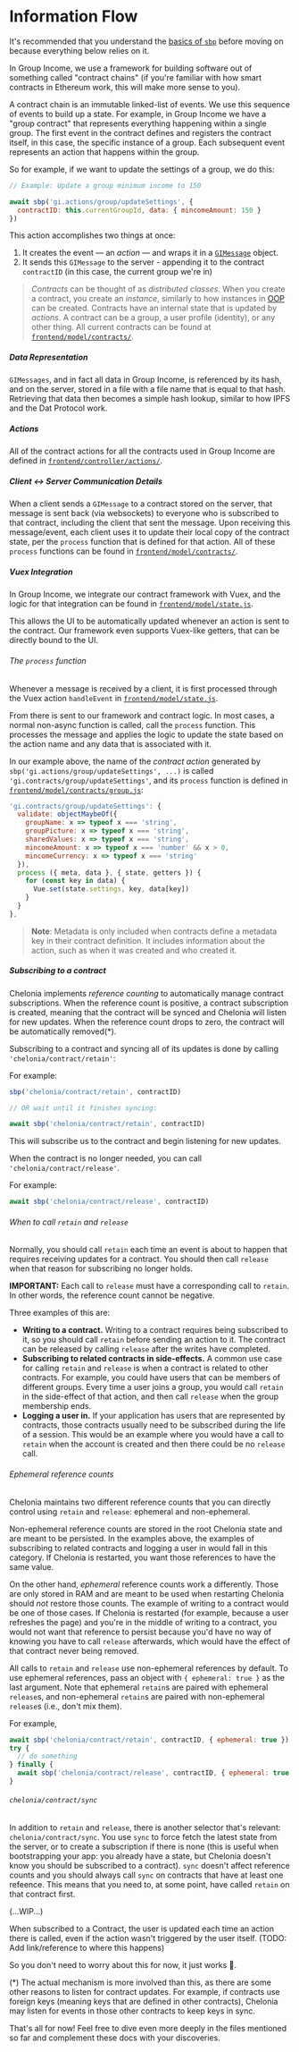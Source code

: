 # Information Flow

It's recommended that you understand the [basics of `sbp`](https://github.com/okTurtles/sbp-js) before moving on because everything below relies on it.

In Group Income, we use a framework for building software out of something called "contract chains" (if you're familiar with how smart contracts in Ethereum work, this will make more sense to you).

A contract chain is an immutable linked-list of events. We use this sequence of events to build up a state. For example, in Group Income we have a "group contract" that represents everything happening within a single group. The first event in the contract defines and registers the contract itself, in this case, the specific instance of a group. Each subsequent event represents an action that happens within the group.

So for example, if we want to update the settings of a group, we do this:

```js
// Example: Update a group minimum income to 150

await sbp('gi.actions/group/updateSettings', {
  contractID: this.currentGroupId, data: { mincomeAmount: 150 }
})
```

This action accomplishes two things at once:

1. It creates the event — an *action* — and wraps it in a [`GIMessage`](../shared/GIMessage.js) object.
2. It sends this `GIMessage` to the server - appending it to the contract `contractID` (in this case, the current group we're in)

> _Contracts_ can be thought of as *distributed classes*. When you create a contract, you create an *instance*, similarly to how instances in [OOP](https://en.wikipedia.org/wiki/Object-oriented_programming) can be created. Contracts have an internal state that is updated by *actions*. A contract can be a group, a user profile (identity), or any other thing. All current contracts can be found at [`frontend/model/contracts/`](../frontend/model/contracts/).

##### Data Representation

`GIMessages`, and in fact all data in Group Income, is referenced by its hash, and on the server, stored in a file with a file name that is equal to that hash. Retrieving that data then becomes a simple hash lookup, similar to how IPFS and the Dat Protocol work.

##### Actions

All of the contract actions for all the contracts used in Group Income are defined in [`frontend/controller/actions/`](..frontend/controller/actions/).

##### Client <-> Server Communication Details

When a client sends a `GIMessage` to a contract stored on the server, that message is sent back (via websockets) to everyone who is subscribed to that contract, including the client that sent the message. Upon receiving this message/event, each client uses it to update their local copy of the contract state, per the `process` function that is defined for that action. All of these `process` functions can be found in [`frontend/model/contracts/`](../frontend/model/contracts/).

##### Vuex Integration

In Group Income, we integrate our contract framework with Vuex, and the logic for that integration can be found in [`frontend/model/state.js`](../frontend/model/state.js).

This allows the UI to be automatically updated whenever an action is sent to the contract. Our framework even supports Vuex-like getters, that can be directly bound to the UI.

###### The `process` function

Whenever a message is received by a client, it is first processed through the Vuex action `handleEvent` in [`frontend/model/state.js`](../frontend/model/state.js).

From there is sent to our framework and contract logic. In most cases, a normal non-async function is called, call the `process` function. This processes the message and applies the logic to update the state based on the action name and any data that is associated with it.

In our example above, the name of the *contract action* generated by `sbp('gi.actions/group/updateSettings', ...)` is called `'gi.contracts/group/updateSettings'`, and its `process` function is defined in [`frontend/model/contracts/group.js`](../frontend/model/contracts/group.js):

```js
'gi.contracts/group/updateSettings': {
  validate: objectMaybeOf({
    groupName: x => typeof x === 'string',
    groupPicture: x => typeof x === 'string',
    sharedValues: x => typeof x === 'string',
    mincomeAmount: x => typeof x === 'number' && x > 0,
    mincomeCurrency: x => typeof x === 'string'
  }),
  process ({ meta, data }, { state, getters }) {
    for (const key in data) {
      Vue.set(state.settings, key, data[key])
    }
  }
},
```

> **Note**: Metadata is only included when contracts define a metadata key in their contract definition. It includes information about the action, such as when it was created and who created it.

##### Subscribing to a contract

Chelonia implements _reference counting_ to automatically manage contract
subscriptions. When the reference count is positive, a contract subscription
is created, meaning that the contract will be synced and Chelonia will listen
for new updates. When the reference count drops to zero, the contract will be
automatically removed(*).

Subscribing to a contract and syncing all of its updates is done by calling `'chelonia/contract/retain'`:

For example:

```js
sbp('chelonia/contract/retain', contractID)

// OR wait until it finishes syncing:

await sbp('chelonia/contract/retain', contractID)
```

This will subscribe us to the contract and begin listening for new updates.

When the contract is no longer needed, you can call `'chelonia/contract/release'`.

For example:

```js
await sbp('chelonia/contract/release', contractID)
```

###### When to call `retain` and `release`

Normally, you should call `retain` each time an event is about to happen that
requires receiving updates for a contract. You should then call `release` when
that reason for subscribing no longer holds.

**IMPORTANT:** Each call to `release` must have a corresponding call to `retain`.
In other words, the reference count cannot be negative.

Three examples of this are:

  * **Writing to a contract.** Writing to a contract requires being subscribed
    to it, so you should call `retain` before sending an action to it. The
    contract can be released by calling `release` after the writes have completed.
  * **Subscribing to related contracts in side-effects.** A common use case for
    calling `retain` and `release` is when a contract is related to other
    contracts. For example, you could have users that can be members of different
    groups. Every time a user joins a group, you would call `retain` in the
    side-effect of that action, and then call `release` when the group membership
    ends.
  * **Logging a user in.** If your application has users that are represented by
    contracts, those contracts usually need to be subscribed during the life of
    a session. This would be an example where you would have a call to `retain`
    when the account is created and then there could be no `release` call.

###### Ephemeral reference counts

Chelonia maintains two different reference counts that you can directly control
using `retain` and `release`: ephemeral and non-ephemeral.

Non-ephemeral reference counts are stored in the root Chelonia state and are
meant to be persisted. In the examples above, the examples of subscribing to
related contracts and logging a user in would fall in this category. If Chelonia
is restarted, you want those references to have the same value.

On the other hand, _ephemeral_ reference counts work a differently. Those are
only stored in RAM and are meant to be used when restarting Chelonia should
_not_ restore those counts. The example of writing to a contract would be one
of those cases. If Chelonia is restarted (for example, because a user refreshes
the page) and you're in the middle of writing to a contract, you would not want
that reference to persist because you'd have no way of knowing you have to call
`release` afterwards, which would have the effect of that contract never being
removed.

All calls to `retain` and `release` use non-ephemeral references by default. To
use ephemeral references, pass an object with `{ ephemeral: true }` as the last
argument. Note that ephemeral `retain`s are paired with ephemeral `release`s,
and non-ephemeral `retain`s are paired with non-ephemeral `release`s (i.e.,
don't mix them).

For example,

```js
await sbp('chelonia/contract/retain', contractID, { ephemeral: true })
try {
  // do something
} finally {
  await sbp('chelonia/contract/release', contractID, { ephemeral: true })
}
```

###### `chelonia/contract/sync`

In addition to `retain` and `release`, there is another selector that's
relevant: `chelonia/contract/sync`. You use `sync` to force fetch the latest
state from the server, or to create a subscription if there is none (this is
useful when bootstrapping your app: you already have a state, but Chelonia
doesn't know you should be subscribed to a contract). `sync` doesn't affect
reference counts and you should always call `sync` on contracts that have at
least one refeence. This means that you need to, at some point, have called
`retain` on that contract first.

(...WIP...)

When subscribed to a Contract, the user is updated each time an action there is called, even if the action wasn't triggered by the user itself. (TODO: Add link/reference to where this happens)

So you don't need to worry about this for now, it just works 🔮.

(*) The actual mechanism is more involved than this, as there are some other
reasons to listen for contract updates. For example, if contracts use foreign
keys (meaning keys that are defined in other contracts), Chelonia may listen for
events in those other contracts to keep keys in sync.

That's all for now! Feel free to dive even more deeply in the files mentioned so far and complement these docs with your discoveries.
